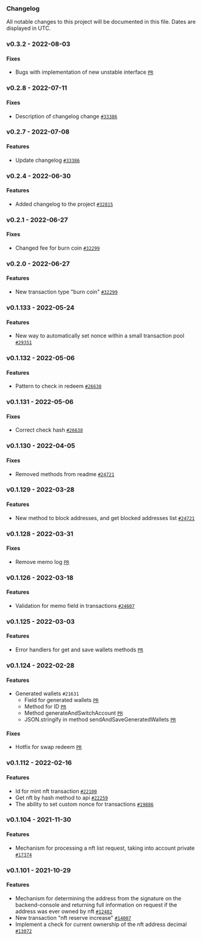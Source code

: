 ### Changelog

All notable changes to this project will be documented in this file. Dates are displayed in UTC.

### v0.3.2 -  2022-08-03
#### Fixes
* Bugs with implementation of new unstable interface [`PR`](https://bitbucket.org/decimalteam/decimal-js-sdk/pull-requests/57)

### v0.2.8 -  2022-07-11
#### Fixes
* Description of changelog change [`#33386`](https://bitbucket.org/decimalteam/decimal-js-sdk/pull-requests/54)

### v0.2.7 -  2022-07-08
#### Features
* Update changelog [`#33386`](https://bitbucket.org/decimalteam/decimal-js-sdk/pull-requests/51)

### v0.2.4 -  2022-06-30
#### Features
* Added changelog to the project [`#32815`](https://bitbucket.org/decimalteam/decimal-js-sdk/pull-requests/51)

### v0.2.1 -  2022-06-27
#### Fixes
* Changed fee for burn coin [`#32299`](https://bitbucket.org/decimalteam/decimal-js-sdk/pull-requests/50)

### v0.2.0 -  2022-06-27
#### Features
* New transaction type "burn coin" [`#32299`](https://bitbucket.org/decimalteam/decimal-js-sdk/pull-requests/49)

### v0.1.133 -  2022-05-24
#### Features
* New way to automatically set nonce within a small transaction pool [`#29351`](https://bitbucket.org/decimalteam/decimal-js-sdk/pull-requests/48)

### v0.1.132 -  2022-05-06
#### Features
* Pattern to check in redeem [`#26638`](https://bitbucket.org/decimalteam/decimal-js-sdk/pull-requests/47)

### v0.1.131 -  2022-05-06
#### Fixes
* Correct check hash [`#26638`](https://bitbucket.org/decimalteam/decimal-js-sdk/pull-requests/46)

### v0.1.130 -  2022-04-05
#### Fixes
* Removed methods from readme [`#24721`](https://bitbucket.org/decimalteam/decimal-js-sdk/pull-requests/45)

### v0.1.129 -  2022-03-28
#### Features
* New method to block addresses, and get blocked addresses list [`#24721`](https://bitbucket.org/decimalteam/decimal-js-sdk/pull-requests/44)

### v0.1.128 -  2022-03-31
#### Fixes
* Remove memo log [`PR`](https://bitbucket.org/decimalteam/decimal-js-sdk/pull-requests/43)

### v0.1.126 -  2022-03-18
#### Features
* Validation for memo field in transactions [`#24607`](https://bitbucket.org/decimalteam/decimal-js-sdk/pull-requests/41)

### v0.1.125 -  2022-03-03
#### Features
* Error handlers for get and save wallets methods [`PR`](https://bitbucket.org/decimalteam/decimal-js-sdk/pull-requests/40)

### v0.1.124 -  2022-02-28
#### Features
* Generated wallets `#21631`
  * Field for generated wallets [`PR`](https://bitbucket.org/decimalteam/decimal-js-sdk/pull-requests/31)
  * Method for ID [`PR`](https://bitbucket.org/decimalteam/decimal-js-sdk/pull-requests/33)
  * Method generateAndSwitchAccount [`PR`](https://bitbucket.org/decimalteam/decimal-js-sdk/pull-requests/35)
  * JSON.stringify in method sendAndSaveGeneratedWallets [`PR`](https://bitbucket.org/decimalteam/decimal-js-sdk/pull-requests/38)

#### Fixes
* Hotfix for swap redeem [`PR`](https://bitbucket.org/decimalteam/decimal-js-sdk/pull-requests/39)

### v0.1.112 - 2022-02-16
#### Features
* Id for mint nft transaction [`#22100`](https://bitbucket.org/decimalteam/decimal-js-sdk/pull-requests/37)
* Get nft by hash method to api [`#22259`](https://bitbucket.org/decimalteam/decimal-js-sdk/pull-requests/36)
* The ability to set custom nonce for transactions [`#19886`](https://bitbucket.org/decimalteam/decimal-js-sdk/pull-requests/28)

### v0.1.104 - 2021-11-30
#### Features
* Mechanism for processing a nft list request, taking into account private [`#17374`](https://bitbucket.org/decimalteam/decimal-js-sdk/pull-requests/20)

### v0.1.101 - 2021-10-29
#### Features
* Mechanism for determining the address from the signature on the backend-console and returning full information on request if the address was ever owned by nft [`#12482`](https://bitbucket.org/decimalteam/decimal-js-sdk/pull-requests/16)
* New transaction "nft reserve increase" [`#14007`](https://bitbucket.org/decimalteam/decimal-js-sdk/pull-requests/13)
* Implement a check for current ownership of the nft address decimal [`#13072`](https://bitbucket.org/decimalteam/decimal-js-sdk/pull-requests/8)